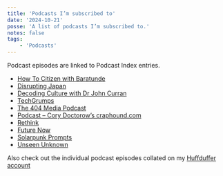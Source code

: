 ```yaml
---
title: 'Podcasts I’m subscribed to'
date: '2024-10-21'
posse: 'A list of podcasts I’m subscribed to.'
notes: false
tags:
    - 'Podcasts'
---
```


Podcast episodes are linked to Podcast Index entries.

- [How To Citizen with Baratunde](https://podcastindex.org/podcast/1272946)
- [Disrupting Japan](https://podcastindex.org/podcast/1012355)
- [Decoding Culture with Dr John Curran](https://podcastindex.org/podcast/1284663)
- [TechGrumps](https://podcastindex.org/podcast/312337)
- [The 404 Media Podcast](https://podcastindex.org/podcast/6582713)
- [Podcast – Cory Doctorow’s craphound.com](https://podcastindex.org/podcast/201090)
- [Rethink](https://podcastindex.org/podcast/297165)
- [Future Now](https://podcastindex.org/podcast/622318)
- [Solarpunk Prompts](https://podcastindex.org/podcast/5781327)
- [Unseen Unknown](https://podcastindex.org/podcast/691551)

Also check out the individual podcast episodes collated on my [Huffduffer account](https://huffduffer.com/benjaminparry)